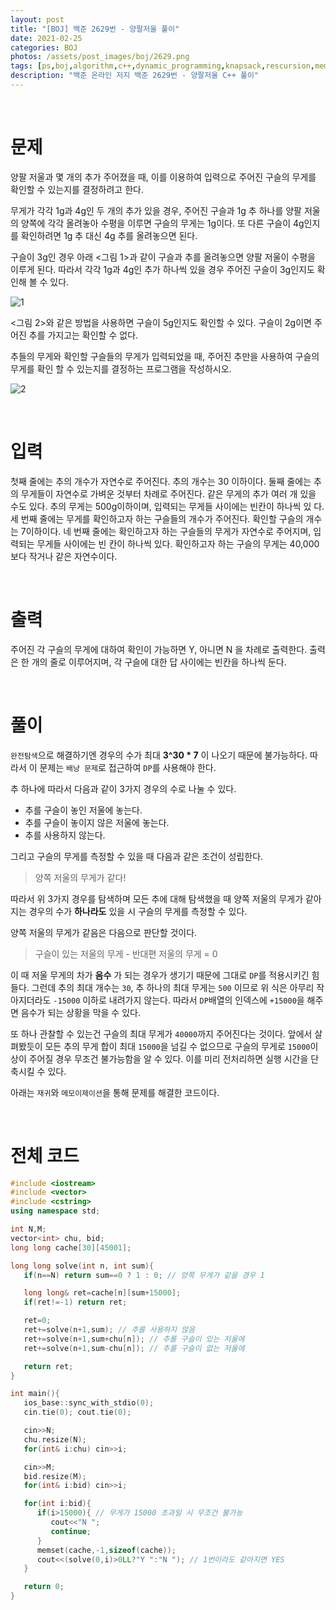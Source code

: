 ```yaml
---
layout: post
title: "[BOJ] 백준 2629번 - 양팔저울 풀이"
date: 2021-02-25
categories: BOJ
photos: /assets/post_images/boj/2629.png
tags: [ps,boj,algorithm,c++,dynamic_programming,knapsack,rescursion,memoization]
description: "백준 온라인 저지 백준 2629번 - 양팔저울 C++ 풀이"
---
```


<br>

# 문제

양팔 저울과 몇 개의 추가 주어졌을 때, 이를 이용하여 입력으로 주어진 구슬의 무게를 확인할 수 있는지를 결정하려고 한다.

무게가 각각 1g과 4g인 두 개의 추가 있을 경우, 주어진 구슬과 1g 추 하나를 양팔 저울의 양쪽에 각각 올려놓아 수평을 이루면 구슬의 무게는 1g이다. 또 다른 구슬이 4g인지를 확인하려면 1g 추 대신 4g 추를 올려놓으면 된다.

구슬이 3g인 경우 아래 <그림 1>과 같이 구슬과 추를 올려놓으면 양팔 저울이 수평을 이루게 된다. 따라서 각각 1g과 4g인 추가 하나씩 있을 경우 주어진 구슬이 3g인지도 확인해 볼 수 있다.

![1](https://www.acmicpc.net/upload/images/U4zPK9GMg7Su5jnzkZ2Clxf.jpg)

<그림 2>와 같은 방법을 사용하면 구슬이 5g인지도 확인할 수 있다. 구슬이 2g이면 주어진 추를 가지고는 확인할 수 없다.

추들의 무게와 확인할 구슬들의 무게가 입력되었을 때, 주어진 추만을 사용하여 구슬의 무게를 확인 할 수 있는지를 결정하는 프로그램을 작성하시오.

![2](https://www.acmicpc.net/upload/images/eCq8LfkEobaNaTAfuW3wFRUv.jpg)

<br>

# 입력

첫째 줄에는 추의 개수가 자연수로 주어진다. 추의 개수는 30 이하이다. 둘째 줄에는 추의 무게들이 자연수로 가벼운 것부터 차례로 주어진다. 같은 무게의 추가 여러 개 있을 수도 있다. 추의 무게는 500g이하이며, 입력되는 무게들 사이에는 빈칸이 하나씩 있 다. 세 번째 줄에는 무게를 확인하고자 하는 구슬들의 개수가 주어진다. 확인할 구슬의 개수는 7이하이다. 네 번째 줄에는 확인하고자 하는 구슬들의 무게가 자연수로 주어지며, 입력되는 무게들 사이에는 빈 칸이 하나씩 있다. 확인하고자 하는 구슬의 무게는 40,000보다 작거나 같은 자연수이다.

<br>

# 출력

주어진 각 구슬의 무게에 대하여 확인이 가능하면 Y, 아니면 N 을 차례로 출력한다. 출력은 한 개의 줄로 이루어지며, 각 구슬에 대한 답 사이에는 빈칸을 하나씩 둔다.

<br>

# 풀이

`완전탐색`으로 해결하기엔 경우의 수가 최대 **3^30 * 7** 이 나오기 때문에 불가능하다. 따라서 이 문제는 `배낭 문제`로 접근하여 `DP`를 사용해야 한다.

추 하나에 따라서 다음과 같이 3가지 경우의 수로 나눌 수 있다.

- 추를 구슬이 놓인 저울에 놓는다.
- 추를 구슬이 놓이지 않은 저울에 놓는다.
- 추를 사용하지 않는다.

그리고 구슬의 무게를 측정할 수 있을 때 다음과 같은 조건이 성립한다.

> 양쪽 저울의 무게가 같다!

따라서 위 3가지 경우를 탐색하며 모든 추에 대해 탐색했을 때 양쪽 저울의 무게가 같아지는 경우의 수가 **하나라도** 있을 시 구슬의 무게를 측정할 수 있다.

양쪽 저울의 무게가 같음은 다음으로 판단할 것이다.

> 구슬이 있는 저울의 무게 - 반대편 저울의 무게 = 0

이 때 저울 무게의 차가 **음수** 가 되는 경우가 생기기 때문에 그대로 `DP`를 적용시키긴 힘들다. 그런데 추의 최대 개수는 `30`, 추 하나의 최대 무게는 `500` 이므로 위 식은 아무리 작아지더라도 `-15000` 이하로 내려가지 않는다. 따라서 `DP`배열의 인덱스에 `+15000`을 해주면 음수가 되는 상황을 막을 수 있다.

또 하나 관찰할 수 있는건 구슬의 최대 무게가 `40000`까지 주어진다는 것이다. 앞에서 살펴봤듯이 모든 추의 무게 합이 최대 `15000`을 넘길 수 없으므로 구슬의 무게로 `15000`이상이 주어질 경우 무조건 불가능함을 알 수 있다. 이를 미리 전처리하면 실행 시간을 단축시킬 수 있다.

아래는 `재귀`와 `메모이제이션`을 통해 문제를 해결한 코드이다.

<br>

# 전체 코드

```c++
#include <iostream>
#include <vector>
#include <cstring>
using namespace std;

int N,M;
vector<int> chu, bid;
long long cache[30][45001];

long long solve(int n, int sum){
   if(n==N) return sum==0 ? 1 : 0; // 양쪽 무게가 같을 경우 1

   long long& ret=cache[n][sum+15000];
   if(ret!=-1) return ret;

   ret=0;
   ret+=solve(n+1,sum); // 추를 사용하지 않음
   ret+=solve(n+1,sum+chu[n]); // 추를 구슬이 있는 저울에
   ret+=solve(n+1,sum-chu[n]); // 추를 구슬이 없는 저울에

   return ret;
}

int main(){
   ios_base::sync_with_stdio(0);
   cin.tie(0); cout.tie(0);  

   cin>>N;
   chu.resize(N);
   for(int& i:chu) cin>>i;

   cin>>M;
   bid.resize(M);
   for(int& i:bid) cin>>i;

   for(int i:bid){
      if(i>15000){ // 무게가 15000 초과일 시 무조건 불가능
         cout<<"N ";
         continue;
      }
      memset(cache,-1,sizeof(cache));
      cout<<(solve(0,i)>0LL?"Y ":"N "); // 1번이라도 같아지면 YES
   }

   return 0;
}
```
